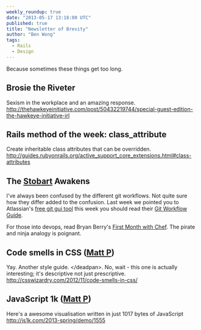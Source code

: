 ```yaml
---
weekly_roundup: true
date: "2013-05-17 13:18:00 UTC"
published: true
title: "Newsletter of Brevity"
author: "Ben Wong"
tags:
  - Rails
  - Design
---
```


Because sometimes these things get too long.

## Brosie the Riveter
Sexism in the workplace and an amazing response.
http://thehawkeyeinitiative.com/post/50432219744/special-guest-edition-the-hawkeye-initiative-irl

## Rails method of the week: class_attribute
Create inheritable class attributes that can be overridden. http://guides.rubyonrails.org/active_support_core_extensions.html#class-attributes


## The [Stobart](/people/richard-stobart) Awakens
I've always been confused by the different git workflows.  Not quite sure how they differ added to the confusion.  Last week we pointed you to Atlassian's [free git gui tool](http://www.unboxedconsulting.com/blog/its-life-jim-but-not-as-we-know-it) this week you should read their [Git Workflow Guide](http://www.atlassian.com/git/workflows).

For those into devops, read Bryan Berry's [First Month with Chef](http://devopsanywhere.blogspot.co.uk/2011/10/month-with-chef.html).  The pirate and ninja analogy is poignant.

## Code smells in CSS ([Matt P](/people/matt-peperell))
Yay. Another style guide. &lt;/deadpan&gt;. No, wait - this one is actually interesting; it's descriptive not just prescriptive.
http://csswizardry.com/2012/11/code-smells-in-css/

## JavaScript 1k ([Matt P](/people/matt-peperell))
Here's a  awesome visualisation written in just 1017 bytes of JavaScript
http://js1k.com/2013-spring/demo/1555
